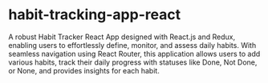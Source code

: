# habit-tracking-app-react
A robust Habit Tracker React App designed with React.js and Redux, enabling users to effortlessly define, monitor, and assess daily habits. With seamless navigation using React Router, this application allows users to add various habits, track their daily progress with statuses like Done, Not Done, or None, and provides insights for each habit.
